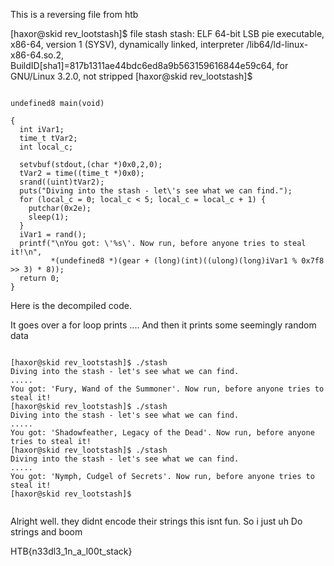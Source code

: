 

This is a reversing file from htb

[haxor@skid rev_lootstash]$ file stash
stash: ELF 64-bit LSB pie executable, x86-64, version 1 (SYSV), dynamically linked, interpreter /lib64/ld-linux-x86-64.so.2, BuildID[sha1]=817b1311ae44bdc6ed8a9b563159616844e59c64, for GNU/Linux 3.2.0, not stripped
[haxor@skid rev_lootstash]$


```

undefined8 main(void)

{
  int iVar1;
  time_t tVar2;
  int local_c;
  
  setvbuf(stdout,(char *)0x0,2,0);
  tVar2 = time((time_t *)0x0);
  srand((uint)tVar2);
  puts("Diving into the stash - let\'s see what we can find.");
  for (local_c = 0; local_c < 5; local_c = local_c + 1) {
    putchar(0x2e);
    sleep(1);
  }
  iVar1 = rand();
  printf("\nYou got: \'%s\'. Now run, before anyone tries to steal it!\n",
         *(undefined8 *)(gear + (long)(int)((ulong)(long)iVar1 % 0x7f8 >> 3) * 8));
  return 0;
}
```

Here is the decompiled code. 

It goes over a for loop prints .... And then it prints some seemingly random data
```

[haxor@skid rev_lootstash]$ ./stash
Diving into the stash - let's see what we can find.
.....
You got: 'Fury, Wand of the Summoner'. Now run, before anyone tries to steal it!
[haxor@skid rev_lootstash]$ ./stash
Diving into the stash - let's see what we can find.
.....
You got: 'Shadowfeather, Legacy of the Dead'. Now run, before anyone tries to steal it!
[haxor@skid rev_lootstash]$ ./stash
Diving into the stash - let's see what we can find.
.....
You got: 'Nymph, Cudgel of Secrets'. Now run, before anyone tries to steal it!
[haxor@skid rev_lootstash]$


```


Alright well. they didnt encode their strings this isnt fun. So i just uh Do strings and boom

HTB{n33dl3_1n_a_l00t_stack}
